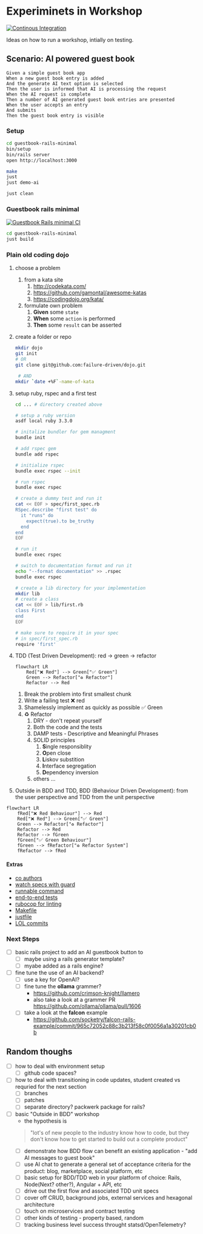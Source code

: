 # Experiminets in Workshop

[![Continous Integration
](https://github.com/failure-driven/experiments-in-workshops/actions/workflows/ci.yml/badge.svg)
](https://github.com/failure-driven/experiments-in-workshops/actions/workflows/ci.yml)

Ideas on how to run a workshop, intially on testing.

## Scenario: AI powered guest book

```gherkin
Given a simple guest book app
When a new guest book entry is added
And the generate AI text option is selected
Then the user is informed that AI is processing the request
When the AI request is complete
Then a number of AI generated guest book entries are presented
When the user accepts an entry
And submits
Then the guest book entry is visible
```

### Setup

```sh
cd guestbook-rails-minimal
bin/setup
bin/rails server
open http://localhost:3000
```

```sh
make
just
just demo-ai

just clean
```

### Guestbook rails minimal

[![Guestbook Rails minimal CI
](https://github.com/failure-driven/experiments-in-workshops/actions/workflows/guestbook-rails-minimal-ci.yml/badge.svg)
](https://github.com/failure-driven/experiments-in-workshops/actions/workflows/guestbook-rails-minimal-ci.yml)

```sh
cd guestbook-rails-minimal
just build
```

### Plain old coding dojo

1. choose a problem
    1. from a kata site
        1. http://codekata.com/
        1. https://github.com/gamontal/awesome-katas
        1. https://codingdojo.org/kata/
    1. formulate own problem
        1. **Given** some `state`
        1. **When** some `action` is performed
        1. **Then** some `result` can be asserted
1. create a folder or repo
   ```sh
   mkdir dojo
   git init
   # OR
   git clone git@github.com:failure-driven/dojo.git

    # AND
   mkdir `date +%F`-name-of-kata
   ```
1. setup ruby, rspec and a first test
   ```sh
   cd ... # directory created above

   # setup a ruby version
   asdf local ruby 3.3.0

   # initalize bundler for gem managment
   bundle init

   # add rspec gem
   bundle add rspec

   # initialize rspec
   bundle exec rspec --init

   # run rspec
   bundle exec rspec

   # create a dummy test and run it
   cat << EOF > spec/first_spec.rb
   RSpec.describe "first test" do
     it "runs" do
       expect(true).to be_truthy
     end
   end
   EOF

   # run it
   bundle exec rspec

   # switch to documentation format and run it
   echo "--format documentation" >> .rspec
   bundle exec rspec

   # create a lib directory for your implementation
   mkdir lib
   # create a class
   cat << EOF > lib/first.rb
   class First
   end
   EOF

   # make sure to require it in your spec
   # in spec/first_spec.rb
   require 'first'
   ```

1. TDD (Test Driven Development): red -> green -> refactor

   ```mermaid
   flowchart LR
       Red["❌ Red"] --> Green["✅ Green"]
       Green --> Refactor["♻ Refactor"]
       Refactor --> Red 
   ```

    1. Break the problem into first smallest chunk
    1. Write a failing test ❌ red
    1. Shamelessly implement as quickly as possible ✅ Green
    1. ♻ Refactor
        1. DRY - don't repeat yourself
        1. Both the code and the tests
        1. DAMP tests - Descriptive and Meaningful Phrases
        1. SOLID principles
            1. **S**ingle responsiblity
            1. **O**pen close
            1. **L**iskov substition
            1. **I**nterface segregation
            1. **D**ependency inversion
        1. others ...

1. Outside in BDD and TDD, BDD (Behaviour Driven Development):
   from the user perspective and TDD from the unit perspective

```mermaid
flowchart LR
    fRed["❌ Red Behaviour"] --> Red
    Red["❌ Red"] --> Green["✅ Green"]
    Green --> Refactor["♻ Refactor"]
    Refactor --> Red
    Refactor --> fGreen
    fGreen["✅ Green Behaviour"]
    fGreen --> fRefactor["♻ Refactor System"]
    fRefactor --> fRed
```

#### Extras

- [co authors](./docs/co_authors.md)
- [watch specs with guard](./docs/watch_specs.md)
- [runnable command](./docs/runnable_command.md)
- [end-to-end tests](./docs/end_to_end_tests.md)
- [rubocop for linting](./docs/rubocop.md)
- [Makefile](./docs/makefile.md)
- [justfile](./docs/justfile.md)
- [LOL commits](./docs/lol_commits.md)

### Next Steps

- [ ] basic rails project to add an AI guestbook button to
    - [ ] maybe using a rails generator template?
    - [ ] myabe added as a rails engine?
- [ ] fine tune the use of an AI backend?
    - [ ] use a key for OpenAI?
    - [ ] fine tune the **ollama** grammer?
        - https://github.com/crimson-knight/llamero
        - also take a look at a grammer PR
          https://github.com/ollama/ollama/pull/1606
    - [ ] take a look at the **falcon** example
        - https://github.com/socketry/falcon-rails-example/commit/965c72052c88c3b213f58c0f0056a1a30201cb0b

## Random thoughs

- [ ] how to deal with environment setup
    - [ ] github code spaces?
- [ ] how to deal with transitioning in code updates, student created vs
  requried for the next section
    - [ ] branches
    - [ ] patches
    - [ ] separate directory? packwerk package for rails?
- [ ] basic "Outside in BDD" workshop
    - the hypothesis is
    > "lot's of new people to the industry know how to code, but they don't
    > know how to get started to build out a complete product"
    - [ ] demonstrate how BDD flow can benefit an existing application - "add
      AI messages to guest book"
    - [ ] use AI chat to generate a general set of acceptance criteria for the
      product: blog, marketplace, social platform, etc
    - [ ] basic setup for BDD/TDD web in your platform of choice: Rails,
      Node(Next? other?), Angular + API, etc
    - [ ] drive out the first flow and associated TDD unit specs
    - [ ] cover off CRUD, background jobs, external services and hexagonal
      architecture
    - [ ] touch on microservices and contract testing
    - [ ] other kinds of testing - property based, random
    - [ ] tracking business level success throught statsd/OpenTelemetry?

